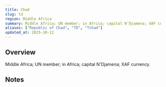 ```yaml
---
title: Chad
slug: td
region: Middle Africa
summary: Middle Africa; UN member; in Africa; capital N'Djamena; XAF currency.
aliases: ["Republic of Chad", "TD", "Tchad"]
updated_at: 2025-10-12
---
```


## Overview

Middle Africa; UN member; in Africa; capital N'Djamena; XAF currency.

## Notes

<!-- Add your first note below -->

